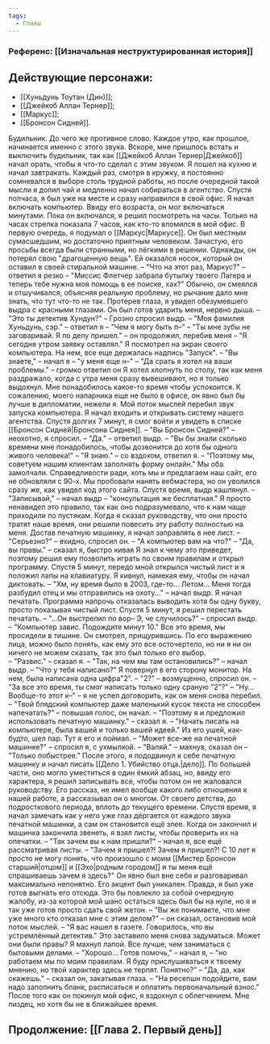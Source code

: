 ```yaml
---
tags:
  - Главы
---
```

### Референс: [[Изначальная неструктурированная история]]

## Действующие персонажи:
- [[Хуньдунь Тоутан (Дин)]];
- [[Джейкоб Аллан Тернер]];
- [[Маркус]];
- [[Бронсон Сидней]].

Будильник. До чего же противное слово. Каждое утро, как прошлое, начинается именно с этого звука. Вскоре, мне пришлось встать и выключить будильник, так как [[Джейкоб Аллан Тернер|Джейкоб]] начал орать, чтобы я что-то сделал с этим звуком. Я пошел на кухню и начал завтракать. Каждый раз, смотря в кружку, я постоянно сомневался в выборе столь трудной работы, но после очередной такой мысли я допил чай и медленно начал собираться в агентство.
Спустя полчаса, я был уже на месте и сразу направился в свой офис. Я начал включать компьютер. Ввиду его возраста, он мог включаться минутами. Пока он включался, я решил посмотреть на часы. Только на часах стрелка показала 7 часов, как кто-то вломился в мой офис. В первую очередь, я подумал о [[Маркус|Маркусе]]. Он был местным сумасшедшим, но достаточно приятным человеком. Зачастую, его просьбы всегда были странными, но лёгкими в решении. Однажды, он потерял свою "драгоценную вещь". Ей оказался носок, который он оставил в своей стиральной машине.
– "Что на этот раз, Маркус?" – ответил я резко – "Миссис Флетчер забрала бутылку твоего Лагера и теперь тебе нужна моя помощь в ее поиске, хах?"
Обычно, он смеялся и отшучивался, объясняя реальную проблему, но рычание дало мне знать, что тут что-то не так. Протерев глаза, я увидел обезумевшего выдра с красными глазами. Он был готов ударить меня, нервно дыша.
– "Это ты детектив Хундун?" – Грозно спросил выдр.
– "Моя фамилия Хуньдунь, сэр." – ответил я – "Чем я могу быть п–"
– "Ты мне зубы не заговаривай. Я по делу пришел." – он продолжил, перебив меня – "Я сегодня утром заявку оставлял."
Я посмотрел на экран своего компьютера. На нем, все еще держалась надпись "Запуск".
– "Вы знаете," – начал я – "у меня еще н–"
– "Да срать я хотел на ваши проблемы." – громко ответил он
Я хотел хлопнуть по столу, так как меня раздражало, когда с утра меня сразу вывешивают, но я только выдохнул. Мне понадобилось какое-то время чтобы успокоится. К сожалению, моего напарника еще не было в офисе, он явно был бы лучше в дипломатии, нежели я. 
Мой поток мыслей перебил звук запуска компьютера. Я начал входить и открывать систему нашего агентства. Спустя долгих 7 минут, я смог войти и увидеть в списке [[Бронсон Сидней|Бронсона Сиднея]].
– "Вы Бронсон Сидней?" – неохотно, я спросил.
– "Да." – ответил выдр. – "Вы бы знали сколько времени мне понадобилось, чтобы дозвонится до хотя бы одного живого человека!"
– "Я знаю." – со вздохом, ответил я. – "Поэтому мы, советуем нашим клиентам заполнять форму онлайн."
Мы оба замолчали. Справедливости ради, хоть мы и предлагаем наш сайт, его не обновляли с 90-х. Мы пробовали нанять вебмастера, но он уволился сразу же, как увидел код этого сайта. Спустя время, выдр кашлянул.
– "Записывай," – начал выдр – "консультация же бесплатная."
Я просто ненавидел это правило, так как оно подразумевало, что к нам чаще приходили по пустякам. Когда я сказал руководству, что они просто тратят наше время, они решили повесить эту работу полностью на меня.
Достав печатную машинку, я начал заправлять в нее лист.
– "Серьезно?" – ехидно, спросил он. – "А компьютер вам на что?"
– "Да, вы правы." – сказал я, быстро кивая 
Я знал к чему это приведет, поэтому решил ему позволить играть по своим правилам и открыл программу. Спустя 5 минут, передо мной открылся чистый лист и я положил лапы на клавиатуру. Я кивнул, намекая ему, чтобы он начал диктовать.
– "Хм, ну время было в 2003, где-то... Летом... Меня тогда разбудил отец и мы отправились на охоту..." – начал выдр.
Я начал печатать. Программа напрочь отказалась выводить хотя бы одну букву, просто показывая чистый лист. Спустя 5 минут, я решил перестать печатать.
– "...Он выстрелил по вор– Э, че случилось?" – спросил выдр.
– "Компьютер завис. Подождите минут 10."
Все это время, мы просидели в тишине. Он смотрел, прищурившись. По его выражению лица, можно было понять, как ему это все осточертело, но ни я ни он ничего не можем сказать, так это был только его выбор.  
– "Развис." – сказал я.
– "Так, на чем мы там остановились?" – начал выдр. – "Что у тебя написано?"
Я повернул в его сторону монитор. На нем, была написана одна цифра"2".
– "2?" – возмущенно, спросил он. – "За все это время, ты смог написать только одну сраную "2"?"
– "Ну... Вообще-то этот к–" – я не успел договорить, как он меня снова перебил.
– "Твой блядский компьютер даже маленький кусок текста не способен напечатать?" – повышая голос, он начал.
– "Поэтому я и предложил использовать печатную машинку." – сказал я. – "Начать писать на компьютере, была вашей и только вашей идеей."
Из его ушей, как-будто, шел пар. Тут я его и поймал.
– "Может все-же на печатной машинке?" – спросил я, с ухмылкой.
– "Валяй." – махнув, сказал он – "Только побыстрее."
После этого, я пододвинул к себе печатную машинку и начал писать [[Дело 1. Убийство отца.|дело]].
По большей части, оно могло уместиться в один ёмкий абзац, но, ввиду его характера, я решил записывать все, чтобы потом он не жаловался руководству. Его рассказ, не имел вообще какого либо отношения к нашей работе, а рассказывал он о многом. От своего детства, до подросткового периода, вплоть до текущего времени. 
Спустя время, я начал замечать как у него уже глаз дёргается от каждого звука печатной машинки, а сам он становится ещё злее. Когда он закончил и машинка закончила звенеть, я взял листы, чтобы проверить их на опечатки. 
– "Так зачем вы к нам пришли?" – начал я, все ещё рассматривая листы.
– "Зачем я пришел?! Зачем я пришел?! С 10 лет я просто не могу понять, что произошло с моим [[Мистер Бронсон старший|отцом]] и [[Эхо|родным городом]] и ты меня ещё спрашиваешь зачем я здесь?"
Он явно был вне себя и разговаривал максимально непонятно. Его акцент был уникален. Правда, я был уже готов выгнать его отсюда. Это бы повлекло за собой очередную жалобу, из-за которой мой шанс остаться здесь был бы на нуле, но я и так уже готов просто сдать свой жетон.
– "Вы же понимаете, что мне уже много кто отказал мне с этим делом?" – он сказал, остановив мой поток мыслей. – "Я вас нашел в газете. Говорилось, что вы устремлённый детектив."
Это заставило меня снова задуматься. Может они были правы? Я махнул лапой. Все лучше, чем заниматься с бытовыми делами. 
– "Хорошо... Готов помочь," – начал я, – "но работаем мы по моим правилам. Я буду прислушиваться к твоему мнению, но твой характер здесь не терпят. Понятно?"
– "Да, да, как скажешь." – сказал он, закатывая глаза.
– "На ресепшн подойдите, вам надо заполнить бланк, расписаться и оплатить первоначальный взнос."
После того как он покинул мой офис, я вздохнул с облегчением. Мне пиздец, но хотя бы не в ближайшее время.
## Продолжение: [[Глава 2. Первый день]]

